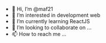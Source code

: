 - 👋 Hi, I’m @maf21
- 👀 I’m interested in development web
- 🌱 I’m currently learning ReactJS
- 💞️ I’m looking to collaborate on ...
- 📫 How to reach me ...
